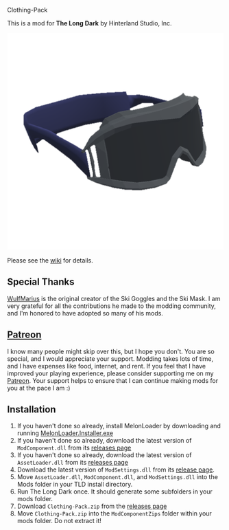 Clothing-Pack


This is a mod for **The Long Dark** by Hinterland Studio, Inc.


![Ski Goggles](Unity/Assets/InventoryGridIcons/ico_GearItem__SkiGoggles.png)


Please see the [wiki](https://github.com/ds5678/Clothing-Pack/wiki) for details.

## Special Thanks

[WulfMarius](https://github.com/WulfMarius) is the original creator of the Ski Goggles and the Ski Mask. I am very grateful for all the contributions he made to the modding community, and I'm honored to have adopted so many of his mods.

## [Patreon](https://www.patreon.com/ds5678)

I know many people might skip over this, but I hope you don't. You are so special, and I would appreciate your support. Modding takes lots of time, and I have expenses like food, internet, and rent. If you feel that I have improved your playing experience, please consider supporting me on my [Patreon](https://www.patreon.com/ds5678). Your support helps to ensure that I can continue making mods for you at the pace I am :)

## Installation

1. If you haven't done so already, install MelonLoader by downloading and running [MelonLoader.Installer.exe](https://github.com/HerpDerpinstine/MelonLoader/releases/latest/download/MelonLoader.Installer.exe)
2. If you haven't done so already, download the latest version of `ModComponent.dll` from its [releases page](https://github.com/ds5678/ModComponent/releases)
3. If you haven't done so already, download the latest version of `AssetLoader.dll` from its [releases page](https://github.com/ds5678/AssetLoader/releases)
4. Download the latest version of `ModSettings.dll` from its [release page](https://github.com/zeobviouslyfakeacc/ModSettings/releases).
5. Move `AssetLoader.dll`, `ModComponent.dll`, and `ModSettings.dll` into the Mods folder in your TLD install directory.
6. Run The Long Dark once. It should generate some subfolders in your mods folder.
7. Download `Clothing-Pack.zip` from the [releases page](https://github.com/ds5678/Clothing-Pack/releases)
8. Move `Clothing-Pack.zip` into the `ModComponentZips` folder within your mods folder. Do not extract it!
